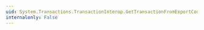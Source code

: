 ```yaml
---
uid: System.Transactions.TransactionInterop.GetTransactionFromExportCookie(System.Byte[])
internalonly: False
---
```

